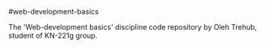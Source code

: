#web-development-basics

The 'Web-development basics' discipline code repository by Oleh Trehub, student of KN-221g group.
